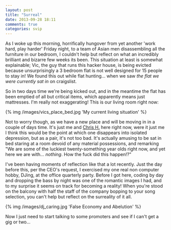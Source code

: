 ```yaml
---
layout: post
title: "Surreal"
date: 2013-09-28 18:11
comments: true
categories: svip
---
```


As I woke up this morning, horrifically hungover from yet another 'work hard, play harder' Friday night, to a team of Asian men disassembling all the furniture in our bedroom, I couldn't help but reflect on what an incredibly brilliant and bizarre few weeks its been. This situation at least is somewhat explainable; Vic, the guy that runs this hacker house, is being evicted because unsurprisingly a 3 bedroom flat is not well designed for 15 people to stay in! We found this out while flat hunting... when we saw *the flat we were currently sat in* on craigslist.

<!-- more -->

So in two days time we're being kicked out, and in the meantime the flat has been emptied of all but critical items, which apparently means just mattresses. I'm really not exaggerating! This is our living room right now:

{% img /images/vics_place_bed.jpg 'My current living situation' %}

Not to worry though, as we have a new place and will be moving in in a couple of days time. It's just me and [Chris H.](http://sqwiggle.me/) here right now, were it just me I think this would be the point at which one disappears into isolated depression, but as a pair, it's not too bad. It's actually amusing to be sat in bed staring at a room devoid of any material possessions, and remarking "We are some of the luckiest twenty-something year olds right now, and yet here we are with... *nothing*. How the fuck did this happen!?"

I've been having moments of reflection like that a lot recently. Just the day before this, per the CEO's request, I exercised my one real non computer hobby, DJing, at the office quarterly party. Before I got here, coding by day and dropping the bass by night was one of the romantic images I had, and to my surprise it seems on track for becoming a reality! When you're stood on the balcony with half the staff of the company bopping to your song selection, you can't help but reflect on the surreality of it all.

{% img /images/dj_caring.jpg 'False Economy and Abelution' %}

Now I just need to start talking to some promoters and see if I can't get a gig or two...
